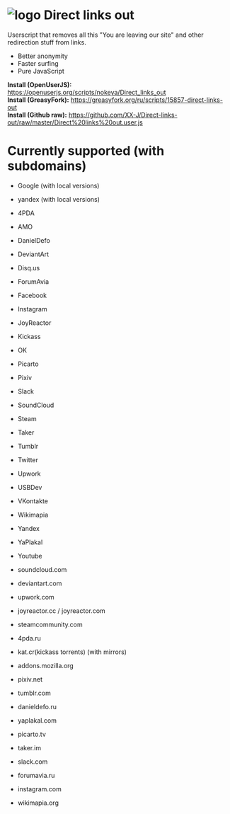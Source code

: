 # ![logo](https://raw.githubusercontent.com/nokeya/direct-links-out/master/icon.png) Direct links out
Userscript that removes all this "You are leaving our site" and other redirection stuff from links.

- Better anonymity
- Faster surfing
- Pure JavaScript

__Install (OpenUserJS):__ https://openuserjs.org/scripts/nokeya/Direct_links_out  
__Install (GreasyFork):__ https://greasyfork.org/ru/scripts/15857-direct-links-out  
__Install (Github raw):__ https://github.com/XX-J/Direct-links-out/raw/master/Direct%20links%20out.user.js

# Currently supported (with subdomains)
- Google (with local versions)
- yandex (with local versions)
- 4PDA
- AMO
- DanielDefo
- DeviantArt
- Disq.us
- ForumAvia
- Facebook
- Instagram
- JoyReactor
- Kickass
- OK
- Picarto
- Pixiv
- Slack
- SoundCloud
- Steam
- Taker
- Tumblr
- Twitter
- Upwork
- USBDev
- VKontakte
- Wikimapia
- Yandex
- YaPlakal
- Youtube


- soundcloud.com
- deviantart.com
- upwork.com
- joyreactor.cc / joyreactor.com
- steamcommunity.com
- 4pda.ru
- kat.cr(kickass torrents) (with mirrors)
- addons.mozilla.org
- pixiv.net
- tumblr.com
- danieldefo.ru
- yaplakal.com
- picarto.tv
- taker.im
- slack.com
- forumavia.ru
- instagram.com
- wikimapia.org
